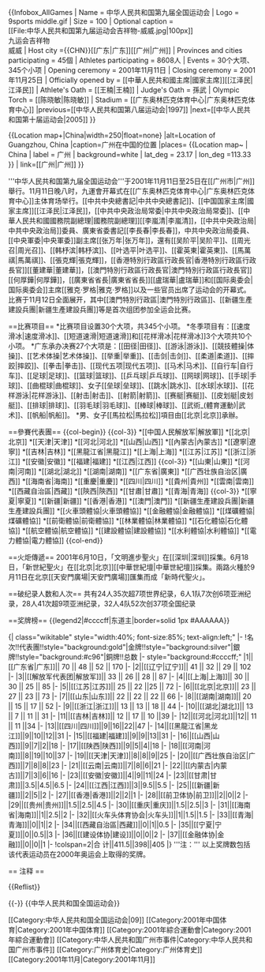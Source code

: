 {{Infobox_AllGames
| Name = 中华人民共和国第九届全国运动会
| Logo = 9sports middle.gif
| Size = 100
| Optional caption = <br/>[[File:中华人民共和国第九届运动会吉祥物-威威.jpg|100px]]
<br/>九运会吉祥物<br/>威威
| Host city ={{CHN}}[[广东|广东]][[广州|广州]]
| Provinces and cities participating = 45個
| Athletes participating = 8608人
| Events = 30个大项、345个小项
| Opening ceremony = 2001年11月11日
| Closing ceremony = 2001年11月25日
| Officially opened by = [[中華人民共和國主席|國家主席]][[江泽民|江泽民]]
| Athlete's Oath = [[王楠|王楠]]
| Judge's Oath = 孫武
| Olympic Torch = [[陈晓敏|陈晓敏]]
| Stadium = [[广东奥林匹克体育中心|广东奥林匹克体育中心]]
|previous=[[中华人民共和国第八届运动会|1997]]
|next=[[中华人民共和国第十届运动会|2005]]
}}

</div>
{{Location map+|China|width=250|float=none}
 |alt=Location of Guangzhou, China
 |caption=广州在中国的位置
 |places=
  {{Location map~ | China
   | label = 广州
   | background=white
    | lat_deg = 23.17
    | lon_deg =113.33 }}
    | link=[[广州|广州]]
}}
</div>

'''中华人民共和国第九届全国运动会'''于2001年11月11日至25日在[[广州市|广州]]舉行。11月11日晚八时，九運會开幕式在[[广东奥林匹克体育中心|广东奥林匹克体育中心]]主体育场举行。[[中共中央總書記|中共中央總書記]]、[[中国国家主席|國家主席]][[江泽民|江泽民]]，[[中共中央政治局常委|中共中央政治局常委]]、[[中華人民共和國國務院副總理|國務院副總理]][[李嵐清|李嵐清]]，[[中共中央政治局|中共中央政治局]]委員、廣東省委書記[[李長春|李長春]]，中共中央政治局委員、[[中央軍委|中央軍委]]副主席[[张万年|张万年]]，還有[[吴阶平|吴阶平]]、[[周光召|周光召]]、[[韩杼滨|韩杼滨]]、[[叶选平|叶选平]]、[[霍英東|霍英東]]、[[馬萬祺|馬萬祺]]、[[張克輝|張克輝]]，[[香港特別行政區行政長官|香港特別行政區行政長官]][[董建華|董建華]]，[[澳門特別行政區行政長官|澳門特別行政區行政長官]][[何厚鏵|何厚鏵]]，[[廣東省省長|廣東省省長]][[盧瑞華|盧瑞華]]和[[国际奥委会|国际奥委会]]主席[[雅克·罗格|雅克·罗格]]以及一些官员出席了运动会的开幕式。比赛于11月12日全面展开，其中[[澳門特別行政區|澳門特別行政區]]、[[新疆生產建設兵團|新疆生產建設兵團]]等是首次组团参加全运会比赛。

==比赛项目==
*比赛项目设置30个大项，共345个小项。
*冬季项目有：[[速度滑冰|速度滑冰]]、[[短道速滑|短道速滑]]和[[花样滑冰|花样滑冰]]3个大项共10个小项。
*广东承办决赛27个大项是：[[田径|田径]]、[[游泳|游泳]]、[[競技體操|体操]]、[[艺术体操|艺术体操]]、[[举重|举重]]、[[击剑|击剑]]、[[柔道|柔道]]、[[摔跤|摔跤]]、[[拳击|拳击]]、[[现代五项|现代五项]]、[[马术|马术]]、[[自行车|自行车]]、[[足球|足球]]、[[篮球|篮球]]、[[乒乓球|乒乓球]]、[[网球|网球]]、[[手球|手球]]、[[曲棍球|曲棍球]]、女子[[垒球|垒球]]、[[跳水|跳水]]、[[水球|水球]]、[[花样游泳|花样游泳]]、[[射击|射击]]、[[射箭|射箭]]、[[赛艇|赛艇]]、[[皮划艇|皮划艇]]、[[排球|排球]]、[[羽毛球|羽毛球]]、[[棒球|棒球]]、[[武術_(體育運動)|武术]]、[[帆船|帆船]]。
*男、女子[[馬拉松|馬拉松]]項目由[[北京|北京]]承辦。

==參賽代表團==
{{col-begin}}
{{col-3}}
*[[中国人民解放军|解放軍]]
*[[北京|北京]]
*[[天津|天津]]
*[[河北|河北]]
*[[山西|山西]]
*[[內蒙古|內蒙古]]
*[[遼寧|遼寧]]
*[[吉林|吉林]]
*[[黑龍江省|黑龍江]]
*[[上海|上海]]
*[[江苏|江苏]]
*[[浙江|浙江]]
*[[安徽|安徽]]
*[[福建|福建]]
*[[江西|江西]]
{{col-3}}
*[[山東|山東]]
*[[河南|河南]]
*[[湖北|湖北]]
*[[湖南|湖南]]
*[[广东省|廣東]]
*[[广西壮族自治区|廣西]]
*[[海南省|海南]]
*[[重慶|重慶]]
*[[四川|四川]]
*[[貴州|貴州]]
*[[雲南|雲南]]
*[[西藏自治區|西藏]]
*[[陝西|陝西]]
*[[甘肅|甘肅]]
*[[青海|青海]]
{{col-3}}
*[[寧夏|寧夏]]
*[[新疆|新疆]]
*[[香港|香港]]
*[[澳門|澳門]]
*[[新疆生產建設兵團|新疆生產建設兵團]]
*[[火車頭體協|火車頭體協]]
*[[金融體協|金融體協]]
*[[煤礦體協|煤礦體協]]
*[[前衛體協|前衛體協]]
*[[林業體協|林業體協]]
*[[石化體協|石化體協]]
*[[航空體協|航空體協]]
*[[建設體協|建設體協]]
*[[水利體協|水利體協]]
*[[電力體協|電力體協]]
{{col-end}}

==火炬傳遞==
2001年6月10日，「文明進步聖火」在[[深圳|深圳]]採集。6月18日，「新世紀聖火」在[[北京|北京]][[中華世紀壇|中華世紀壇]]採集。兩路火種於9月11日在北京[[天安門廣場|天安門廣場]]匯集而成「新時代聖火」。

==破纪录人数和人次==
共有24人35次超7项世界纪录，6人1队7次创6项亚洲纪录，28人41次超9项亚洲纪录，32人4队52次创37项全国纪录

==奖牌榜==
{{legend2|#ccccff|东道主|border=solid 1px #AAAAAA}}

{| class="wikitable"  style="width:40%; font-size:85%; text-align:left;"
|- 
!名次!!代表團!!style="background:gold"|金牌!!style="background:silver"|銀牌!!style="background:#c96"|銅牌!!总数
|- style="background:#ccccff;"
|1||[[广东省|广东]]|| 70 || 48 || 52 || 170 
|-
|2||[[辽宁|辽宁]]|| 41 || 32 || 29 || 102
|-
|3||[[解放军代表团|解放军]]|| 33 || 26 || 28 || 87
|-
|4||[[上海|上海]]|| 30 || 30 || 25 || 85
|-
|5||[[江苏|江苏]]|| 25 || 22 ||25 || 72
|-
|6||[[北京|北京]]|| 23 || 27 || 23 || 73
|-
|7||[[山东|山东]]|| 22 || 22 || 22 || 66
|-
|8||[[湖南|湖南]]|| 20 || 15 || 17 || 52
|-
|9||[[浙江|浙江]]|| 13 || 13 || 18 || 44
|-
|10||[[湖北|湖北]]|| 13 || 7 || 11 || 31
|-
|11||[[吉林|吉林]]|| 12 || 17 || 10 ||39
|-
|12||[[河北|河北]]||12|| 11 || 11 ||34
|-
|13||[[四川|四川]]||9||16||22||47
|-
|14||[[黑龍江省|黑龙江]]||9||10||12||31
|-
|15||[[福建|福建]]||9||9||13||31
|-
|16||[[山西|山西]]||9||7||2||18
|-
|17||[[陕西|陕西]]||9||5||4||18
|-
|18||[[河南|河南]]||8||19||10||37
|-
|19||[[天津|天津]]||8||8||9||25
|-
|20||[[广西壮族自治区|广西]]||7||8||8||23
|-
|21||[[云南|云南]]||7||8||6||21
|-
|22||[[内蒙古|内蒙古]]||7||3||6||16
|-
|23||[[安徽|安徽]]||4||9||11||24
|-
|23||[[甘肃|甘肃]]||3.5||4.5||6.5
|-
|24||[[江西|江西]]||3||9.5||5.5
|-
|25||[[新疆|新疆]]||2||5||2
|-
|27||[[香港|香港]]||2||2||1
|-
|28||[[前卫体协|前卫]]||2||0||2
|-
|29||[[贵州|贵州]]||1.5||2.5||4.5
|-
|30||[[重庆|重庆]]||1.5||2.5||3
|-
|31||[[海南省|海南]]||1||2.5||2
|-
|32||[[火车头体育协会|火车头]]||1||1.5||1.5
|-
|33||[[青海|青海]]||0||1||2
|-
|34||[[西藏自治區|西藏]]||0||1||0.5
|-
|35||[[宁夏|宁夏]]||0||0.5||3
|-
|36||[[建设体协|建设]]||0||0||2
|-
|37||[[金融体协|金融]]||0||0||1
|-
!colspan=2|合  计||411.5||398||405
|}
'''注：'''
以上奖牌数包括该代表运动员在2000年奥运会上取得的奖牌。

== 注释 ==

{{Reflist}}

{{-}}
{{中华人民共和国全国运动会}}

[[Category:中华人民共和国全国运动会|09]]
[[Category:2001年中国体育|Category:2001年中国体育]]
[[Category:2001年綜合運動會|Category:2001年綜合運動會]]
[[Category:中华人民共和国广州市事件|Category:中华人民共和国广州市事件]]
[[Category:广州体育史|Category:广州体育史]]
[[Category:2001年11月|Category:2001年11月]]